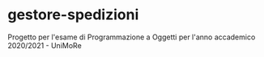 # gestore-spedizioni

Progetto per l'esame di Programmazione a Oggetti per l'anno accademico 2020/2021 - UniMoRe 
